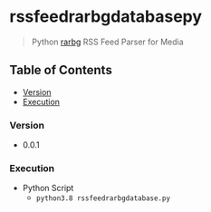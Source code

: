 # rssfeedrarbgdatabasepy
> Python [rarbg](https://rarbg.to/) RSS Feed Parser for Media

## Table of Contents
* [Version](#version)
* [Execution](#execution)

### Version
* 0.0.1

### Execution
* Python Script
  * `python3.8 rssfeedrarbgdatabase.py`
